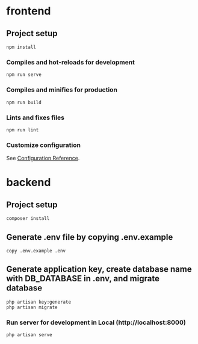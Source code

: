 # frontend

## Project setup
```
npm install
```

### Compiles and hot-reloads for development
```
npm run serve
```

### Compiles and minifies for production
```
npm run build
```

### Lints and fixes files
```
npm run lint
```

### Customize configuration
See [Configuration Reference](https://cli.vuejs.org/config/).

# backend

## Project setup
```
composer install
```

## Generate .env file by copying .env.example
```
copy .env.example .env
```

## Generate application key, create database name with DB_DATABASE in .env, and migrate database
```
php artisan key:generate
php artisan migrate
```

### Run server for development in Local (http://localhost:8000)
```
php artisan serve
```